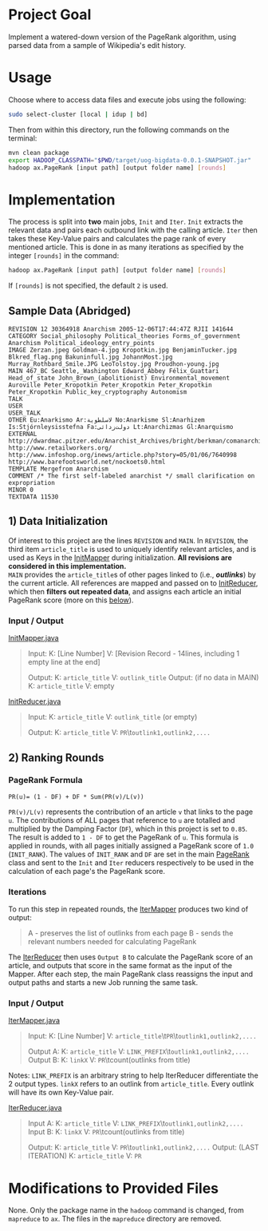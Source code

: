 # Project Goal
Implement a watered-down version of the PageRank algorithm, using parsed data from a sample of Wikipedia's edit history.

# Usage
Choose where to access data files and execute jobs using the following:
```bash
sudo select-cluster [local | idup | bd]
```
Then from within this directory, run the following commands on the terminal:
```bash
mvn clean package
export HADOOP_CLASSPATH="$PWD/target/uog-bigdata-0.0.1-SNAPSHOT.jar"
hadoop ax.PageRank [input path] [output folder name] [rounds]
```
# Implementation
The process is split into **two** main jobs, `Init` and `Iter`. `Init` extracts the relevant data and pairs each outbound link with the calling article. `Iter` then takes these Key-Value pairs and calculates the page rank of every mentioned article. This is done in as many iterations as specified by the integer `[rounds]` in the command:
```bash
hadoop ax.PageRank [input path] [output folder name] [rounds]
```
If `[rounds]` is not specified, the default `2` is used.

## Sample Data (Abridged)
```
REVISION 12 30364918 Anarchism 2005-12-06T17:44:47Z RJII 141644
CATEGORY Social_philosophy Political_theories Forms_of_government Anarchism Political_ideology_entry_points
IMAGE Zerzan.jpeg Goldman-4.jpg Kropotkin.jpg BenjaminTucker.jpg Blkred_flag.png Bakuninfull.jpg JohannMost.jpg Murray_Rothbard_Smile.JPG LeoTolstoy.jpg Proudhon-young.jpg
MAIN 467_BC Seattle,_Washington Edward_Abbey Félix_Guattari Head_of_state John_Brown_(abolitionist) Environmental_movement Auroville Peter_Kropotkin Peter_Kropotkin Peter_Kropotkin Peter_Kropotkin Public_key_cryptography Autonomism
TALK
USER
USER_TALK
OTHER Eu:Anarkismo Ar:لاسلطوية No:Anarkisme Sl:Anarhizem Is:Stjórnleysisstefna Fa:دولت‌زدائی Lt:Anarchizmas Gl:Anarquismo
EXTERNAL http://dwardmac.pitzer.edu/Anarchist_Archives/bright/berkman/comanarchism/whatis_toc.html http://www.retailworkers.org/ http://www.infoshop.org/inews/article.php?story=05/01/06/7640998 http://www.barefootsworld.net/nockoets0.html
TEMPLATE Mergefrom Anarchism
COMMENT /* The first self-labeled anarchist */ small clarification on expropriation
MINOR 0
TEXTDATA 11530
```
## 1) Data Initialization
Of interest to this project are the lines `REVISION` and `MAIN`.
In `REVISION`, the third item `article_title` is used to uniquely identify relevant articles, and is used as Keys in the [InitMapper](/src/main/java/ax/InitMapper.java) during initialization. **All revisions are considered in this implementation.**   
`MAIN` provides the `article_title`s of other pages linked to (i.e., ***outlinks***) by the current article. All references are mapped and passed on to [InitReducer](/src/main/java/ax/InitReducer.java), which then **filters out repeated data**, and assigns each article an initial PageRank score (more on this [below](#2-ranking-rounds)).
### Input / Output
[InitMapper.java](/src/main/java/ax/InitMapper.java)
>Input:
> K: [Line Number]
> V: [Revision Record - 14lines, including 1 empty line at the end]
>
>Output:
> K: `article_title`
> V: `outlink_title`
>Output: (if no data in MAIN)
> K: `article_title`
> V: empty

[InitReducer.java](/src/main/java/ax/InitReducer.java)
>Input:
> K: `article_title`
> V: `outlink_title` (or empty)
>
>Output:
> K: `article_title`
> V: `PR`\t`outlink1,outlink2,....`

## 2) Ranking Rounds
### PageRank Formula
```
PR(u)= (1 - DF) + DF * Sum(PR(v)/L(v))
```
`PR(v)/L(v)` represents the contribution of an article `v` that links to the page `u`. The contributions of ALL pages that reference to `u` are totalled and multiplied by the Damping Factor (`DF`), which in this project is set to `0.85`. The result is added to `1 - DF` to get the PageRank of `u`.
This formula is applied in rounds, with all pages initially assigned a PageRank score of `1.0` (`INIT_RANK`).
The values of `INIT_RANK` and `DF` are set in the main [PageRank](/src/main/java/ax/PageRank.java) class and sent to the `Init` and `Iter` reducers respectively to be used in the calculation of each page's the PageRank score.
### Iterations
To run this step in repeated rounds, the [IterMapper](/src/main/java/ax/IterMapper.java) produces two kind of output:
> A - preserves the list of outlinks from each page
> B - sends the relevant numbers needed for calculating PageRank

The [IterReducer](/src/main/java/ax/IterMapper.java) then uses `Output B` to calculate the PageRank score of an article, and outputs that score in the same format as the input of the Mapper.
After each step, the main PageRank class reassigns the input and output paths and starts a new Job running the same task.
### Input / Output
[IterMapper.java](/src/main/java/ax/IterMapper.java)
>Input:
> K: [Line Number]
> V: `article_title`\t`PR`\t`outlink1,outlink2,....`
>
>Output A:
> K: `article_title`
> V: `LINK_PREFIX`\t`outlink1,outlink2,....`
>Output B:
> K: `linkX`
> V: `PR`\tcount(outlinks from title)

Notes: `LINK_PREFIX` is an arbitrary string to help IterReducer differentiate the 2 output types. `linkX` refers to an outlink from `article_title`. Every outlink will have its own Key-Value pair.  

[IterReducer.java](/src/main/java/ax/IterReducer.java)
>Input A:
> K: `article_title`
> V: `LINK_PREFIX`\t`outlink1,outlink2,....`
>Input B:
> K: `linkX`
> V: `PR`\tcount(outlinks from title)
>
>Output:
> K: `article_title`
> V: `PR`\t`outlink1,outlink2,....`
>Output: (LAST ITERATION)
> K: `article_title`
> V: `PR`

# Modifications to Provided Files
None. Only the package name in the `hadoop` command is changed, from `mapreduce` to `ax`. The files in the `mapreduce` directory are removed.
